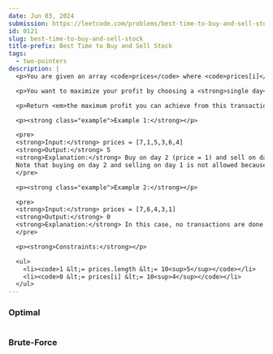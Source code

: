 ```yaml
---
date: Jun 03, 2024
submission: https://leetcode.com/problems/best-time-to-buy-and-sell-stock/submissions/1276682862
id: 0121
slug: best-time-to-buy-and-sell-stock
title-prefix: Best Time to Buy and Sell Stock
tags: 
  - two-pointers
description: |
  <p>You are given an array <code>prices</code> where <code>prices[i]</code> is the price of a given stock on the <code>i<sup>th</sup></code> day.</p>

  <p>You want to maximize your profit by choosing a <strong>single day</strong> to buy one stock and choosing a <strong>different day in the future</strong> to sell that stock.</p>

  <p>Return <em>the maximum profit you can achieve from this transaction</em>. If you cannot achieve any profit, return <code>0</code>.</p>

  <p><strong class="example">Example 1:</strong></p>

  <pre>
  <strong>Input:</strong> prices = [7,1,5,3,6,4]
  <strong>Output:</strong> 5
  <strong>Explanation:</strong> Buy on day 2 (price = 1) and sell on day 5 (price = 6), profit = 6-1 = 5.
  Note that buying on day 2 and selling on day 1 is not allowed because you must buy before you sell.
  </pre>

  <p><strong class="example">Example 2:</strong></p>

  <pre>
  <strong>Input:</strong> prices = [7,6,4,3,1]
  <strong>Output:</strong> 0
  <strong>Explanation:</strong> In this case, no transactions are done and the max profit = 0.
  </pre>

  <p><strong>Constraints:</strong></p>

  <ul>
    <li><code>1 &lt;= prices.length &lt;= 10<sup>5</sup></code></li>
    <li><code>0 &lt;= prices[i] &lt;= 10<sup>4</sup></code></li>
  </ul>
---
```


### Optimal

```ts {include="index.ts"}
```

### Brute-Force

```ts {include="bruteforce.ts"}
```
